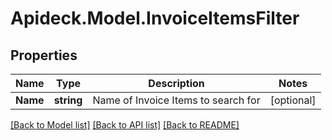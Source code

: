 # Apideck.Model.InvoiceItemsFilter

## Properties

Name | Type | Description | Notes
------------ | ------------- | ------------- | -------------
**Name** | **string** | Name of Invoice Items to search for | [optional] 

[[Back to Model list]](../README.md#documentation-for-models) [[Back to API list]](../README.md#documentation-for-api-endpoints) [[Back to README]](../README.md)

